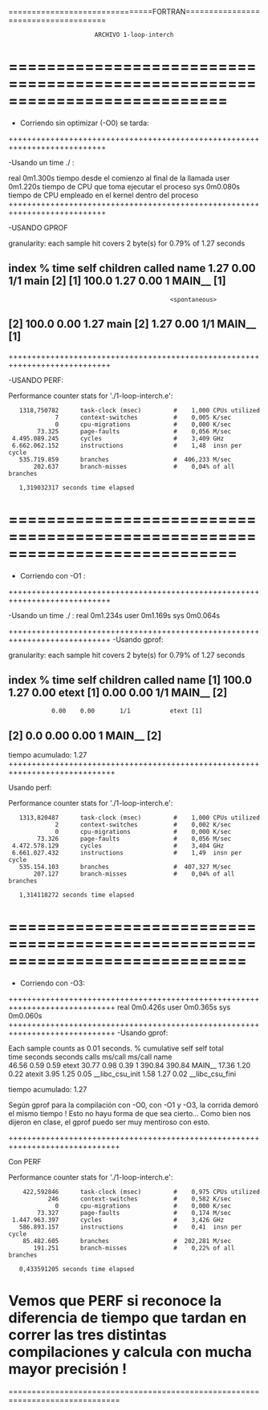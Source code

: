 ===============================FORTRAN=====================================

                            ARCHIVO 1-loop-interch

===========================================================================
===========================================================================

* Corriendo sin optimizar (-O0) se tarda:

+++++++++++++++++++++++++++++++++++++++++++++++++++++++++++++++++++++++++++

-Usando un time ./ : 

real	0m1.300s   tiempo desde el comienzo al final de la llamada 
user	0m1.220s   tiempo de CPU que toma ejecutar el proceso
sys	0m0.080s   tiempo de CPU empleado en el kernel dentro del proceso
+++++++++++++++++++++++++++++++++++++++++++++++++++++++++++++++++++++++++++

-USANDO GPROF

granularity: each sample hit covers 2 byte(s) for 0.79% of 1.27 seconds

index % time    self  children    called     name
                1.27    0.00       1/1           main [2]
[1]    100.0    1.27    0.00       1         MAIN__ [1]
-----------------------------------------------
                                                 <spontaneous>
[2]    100.0    0.00    1.27                 main [2]
                1.27    0.00       1/1           MAIN__ [1]
-----------------------------------------------
++++++++++++++++++++++++++++++++++++++++++++++++++++++++++++++++++++++++++++

-USANDO PERF: 

 Performance counter stats for './1-loop-interch.e':

       1318,750782      task-clock (msec)         #    1,000 CPUs utilized          
                 7      context-switches          #    0,005 K/sec                  
                 0      cpu-migrations            #    0,000 K/sec                  
            73.325      page-faults               #    0,056 M/sec                  
     4.495.089.245      cycles                    #    3,409 GHz                    
     6.662.062.152      instructions              #    1,48  insn per cycle         
       535.719.859      branches                  #  406,233 M/sec                  
           202.637      branch-misses             #    0,04% of all branches        

       1,319032317 seconds time elapsed


============================================================================
============================================================================

* Corriendo con -O1 :

++++++++++++++++++++++++++++++++++++++++++++++++++++++++++++++++++++++++++++

-Usando un time ./ :
real	0m1.234s
user	0m1.169s
sys	0m0.064s


++++++++++++++++++++++++++++++++++++++++++++++++++++++++++++++++++++++++++++
-Usando gprof:


granularity: each sample hit covers 2 byte(s) for 0.79% of 1.27 seconds

index % time    self  children    called     name
                                                 <spontaneous>
[1]    100.0    1.27    0.00                 etext [1]
                0.00    0.00       1/1           MAIN__ [2]
-----------------------------------------------
                0.00    0.00       1/1           etext [1]
[2]      0.0    0.00    0.00       1         MAIN__ [2]
-----------------------------------------------
tiempo acumulado: 1.27
+++++++++++++++++++++++++++++++++++++++++++++++++++++++++++++++++++++++++++++

Usando perf:

 Performance counter stats for './1-loop-interch.e':

       1313,820487      task-clock (msec)         #    1,000 CPUs utilized          
                 2      context-switches          #    0,002 K/sec                  
                 0      cpu-migrations            #    0,000 K/sec                  
            73.326      page-faults               #    0,056 M/sec                  
     4.472.578.129      cycles                    #    3,404 GHz                    
     6.661.027.432      instructions              #    1,49  insn per cycle         
       535.154.103      branches                  #  407,327 M/sec                  
           207.127      branch-misses             #    0,04% of all branches        

       1,314118272 seconds time elapsed


=============================================================================
=============================================================================

* Corriendo con -O3:

+++++++++++++++++++++++++++++++++++++++++++++++++++++++++++++++++++++++++++++
real	0m0.426s
user	0m0.365s
sys	0m0.060s
+++++++++++++++++++++++++++++++++++++++++++++++++++++++++++++++++++++++++++++
-Usando gprof: 

Each sample counts as 0.01 seconds.
  %   cumulative   self              self     total           
 time   seconds   seconds    calls  ms/call  ms/call  name    
 46.56      0.59     0.59                             etext
 30.77      0.98     0.39        1   390.84   390.84  MAIN__
 17.36      1.20     0.22                             atexit
  3.95      1.25     0.05                             __libc_csu_init
  1.58      1.27     0.02                             __libc_csu_fini

tiempo acumulado: 1.27 


Según gprof para la compilación con -O0, con -O1 y -O3, la corrida demoró el mismo tiempo ! Esto no hayu forma
de que sea cierto... Como bien nos dijeron en clase, el gprof puedo ser muy mentiroso con esto. 


++++++++++++++++++++++++++++++++++++++++++++++++++++++++++++++++++++++++++++++

Con PERF 

 Performance counter stats for './1-loop-interch.e':

        422,592846      task-clock (msec)         #    0,975 CPUs utilized          
               246      context-switches          #    0,582 K/sec                  
                 0      cpu-migrations            #    0,000 K/sec                  
            73.327      page-faults               #    0,174 M/sec                  
     1.447.963.397      cycles                    #    3,426 GHz                    
       586.893.157      instructions              #    0,41  insn per cycle         
        85.482.605      branches                  #  202,281 M/sec                  
           191.251      branch-misses             #    0,22% of all branches        

       0,433591205 seconds time elapsed


Vemos que PERF si reconoce la diferencia de tiempo que tardan en correr las tres distintas compilaciones y calcula con mucha mayor precisión ! 
==============================================================================
==============================================================================
